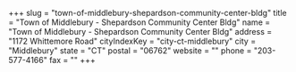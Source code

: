 +++
slug = "town-of-middlebury-shepardson-community-center-bldg"
title = "Town of Middlebury - Shepardson Community Center Bldg"
name = "Town of Middlebury - Shepardson Community Center Bldg"
address = "1172 Whittemore Road"
cityIndexKey = "city-ct-middlebury"
city = "Middlebury"
state = "CT"
postal = "06762"
website = ""
phone = "203-577-4166"
fax = ""
+++
